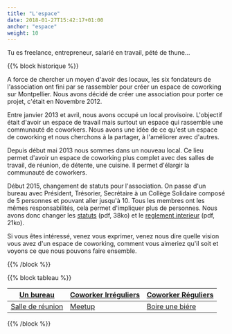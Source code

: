 ```yaml
---
title: "L'espace"
date: 2018-01-27T15:42:17+01:00
anchor: "espace"
weight: 10
---
```


Tu es freelance, entrepreneur, salarié en travail, pété de thune…

{{% block historique %}}



A force de chercher un moyen d'avoir des locaux, les six fondateurs de l'association ont fini par se rassembler pour créer un espace de coworking sur Montpellier. Nous avons décidé de créer une association pour porter ce projet, c'était en Novembre 2012.

Entre janvier 2013 et avril, nous avons occupé un local provisoire. L'objectif était d'avoir un espace de travail mais surtout un espace qui rassemble une communauté de coworkers. Nous avons une idée de ce qu'est un espace de coworking et nous cherchons à la partager, à l'améliorer avec d'autres.

Depuis début mai 2013 nous sommes dans un nouveau local. Ce lieu permet d'avoir un espace de coworking plus complet avec des salles de travail, de réunion, de détente, une cuisine. Il permet d'élargir la communauté de coworkers.

Début 2015, changement de statuts pour l'association. On passe d'un bureau avec Président, Trésorier, Secrétaire à un Collège Solidaire composé de 5 personnes et pouvant aller jusqu'à 10. Tous les membres ont les mêmes responsabilités, cela permet d'impliquer plus de personnes. Nous avons donc changer les [statuts](statuts-cowork-in_2015.pdf) (pdf, 38ko) et le [reglement interieur](images/reglement-interieur-cowork-in_2015.pdf) (pdf, 21ko).

Si vous êtes intéressé, venez vous exprimer, venez nous dire quelle vision vous avez d'un espace de coworking, comment vous aimeriez qu'il soit et voyons ce que nous pouvons faire ensemble.


{{% /block %}}

{{% block tableau %}}


|   [Un bureau](#bureau)     |   [Coworker Irréguliers](#coworker) | [Coworker Réguliers](#coworker)   |
|----------------------------|-------------------------------------|-----------------------------------|
| [Salle de réunion](#salle) | [Meetup](#meetup)        		   | [Boire une biére](#biere)         |

{{% /block %}}